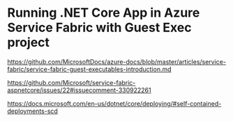 # Running .NET Core App in Azure Service Fabric with Guest Exec project

https://github.com/MicrosoftDocs/azure-docs/blob/master/articles/service-fabric/service-fabric-guest-executables-introduction.md

https://github.com/Microsoft/service-fabric-aspnetcore/issues/22#issuecomment-330922261

https://docs.microsoft.com/en-us/dotnet/core/deploying/#self-contained-deployments-scd
